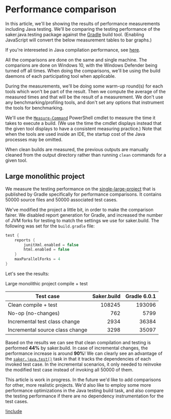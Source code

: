 # Performance comparison

In this article, we'll be showing the results of performance measurements including Java testing. We'll be comparing the testing performance of the saker.java.testing package against the [Gradle](https://gradle.org/) build tool.<noscript> (Enabling JavaScript will convert the below measurement tables to bar graphs.)</noscript>

If you're intereseted in Java compilation performance, see [here](root:/saker.java.compiler/doc/performancecomparison.html).

All the comparisons are done on the same and single machine. The comparions are done on Windows 10, with the Windows Defender being turned off all times. When doing the comparisons, we'll be using the build daemons of each participating tool when applicable.

During the measurements, we'll be doing some warm-up round(s) for each tools which won't be part of the result. Then we compute the average of the measured times and that will be the result of a measurement. We don't use any benchmarking/profiling tools, and don't set any options that instrument the tools for benchmarking.

We'll use the [`Measure-Command`](https://docs.microsoft.com/en-us/powershell/module/microsoft.powershell.utility/measure-command?view=powershell-6) PowerShell cmdlet to measure the time it takes to execute a build. (We use the time the cmdlet displays instead that the given tool displays to have a consistent measuring practice.) Note that when the tools are used inside an IDE, the startup cost of the Java processes may be omitted.

When clean builds are measured, the previous outputs are manually cleaned from the output directory rather than running `clean` commands for a given tool.

## Large monolithic project

We measure the testing performance on the [single-large-project](https://github.com/gradle/performance-comparisons/tree/13739fa299e485c079335b0cd5b30da1cff92234/single-large-project) that is published by Gradle specifically for performance comparisons. It contains 50000 source files and 50000 associated test cases. 

We've modified the project a little bit, in order to make the comparison fairer. We disabled report generation for Gradle, and increased the number of JVM forks for testing to match the settings we use for saker.build. The following was set for the `build.gradle` file:

```groovy
test {
    reports {
        junitXml.enabled = false
		html.enabled = false
    }
	maxParallelForks = 4
}
```

Let's see the results:

<div id="perf-large-monolithic-test" style="--doc-metric:' ms';" class="doc-bar-graph" doc-label-y="duration">

<div class="doc-bar-graph-title">Large monolithic project compile + test</div>

| Test case                        	| Saker.build 	| Gradle 6.0.1 	|
|----------------------------------	|------------:	|-------------:	|
| Clean compile + test             	|      108245 	|       193096 	|
| No-op (no-changes)               	|         762 	|         5799 	|
| Incremental test class change    	|        2934 	|        36384 	|
| Incremental source class change 	|        3298 	|        35097 	|

</div>

Based on the results we can see that clean compilation and testing is performed **44%** by saker.build. In case of incremental changes, the performance increase is around **90%**! We can clearly see an advantage of the [`saker.java.test()`](/taskdoc/saker.java.test.html) task in that it tracks the dependencies of each invoked test case. In the incremental scenarios, it only needed to reinvoke the modified test case instead of invoking all 50000 of them.

<div class="doc-wip">

This article is work in progress. In the future we'd like to add comparisons for other, more realistic projects. We'd also like to employ some more performance optimizations in the Java testing build task, and also compare the testing performance if there are no dependency instrumentation for the test cases.

</div>

[!include](buildres:/inc/bargraph.inc.txt)